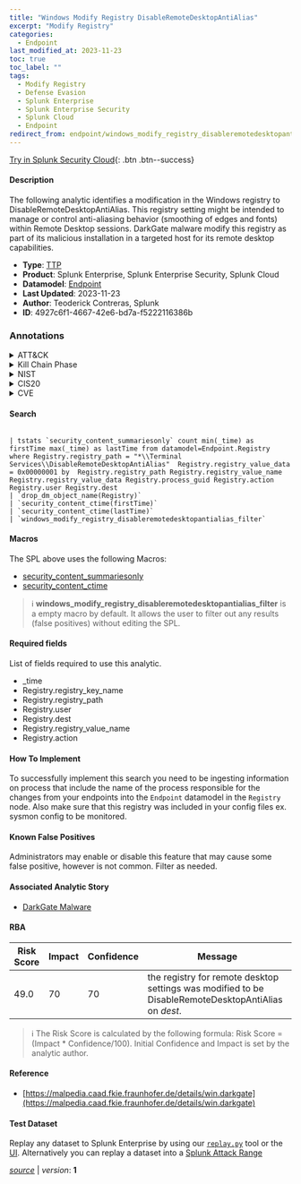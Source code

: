 ```yaml
---
title: "Windows Modify Registry DisableRemoteDesktopAntiAlias"
excerpt: "Modify Registry"
categories:
  - Endpoint
last_modified_at: 2023-11-23
toc: true
toc_label: ""
tags:
  - Modify Registry
  - Defense Evasion
  - Splunk Enterprise
  - Splunk Enterprise Security
  - Splunk Cloud
  - Endpoint
redirect_from: endpoint/windows_modify_registry_disableremotedesktopantialias/
---
```




[Try in Splunk Security Cloud](https://www.splunk.com/en_us/cyber-security.html){: .btn .btn--success}

#### Description

The following analytic identifies a modification in the Windows registry to DisableRemoteDesktopAntiAlias. This registry setting might be intended to manage or control anti-aliasing behavior (smoothing of edges and fonts) within Remote Desktop sessions. DarkGate malware modify this registry as part of its malicious installation in a targeted host for its remote desktop capabilities.

- **Type**: [TTP](https://github.com/splunk/security_content/wiki/Detection-Analytic-Types)
- **Product**: Splunk Enterprise, Splunk Enterprise Security, Splunk Cloud
- **Datamodel**: [Endpoint](https://docs.splunk.com/Documentation/CIM/latest/User/Endpoint)
- **Last Updated**: 2023-11-23
- **Author**: Teoderick Contreras, Splunk
- **ID**: 4927c6f1-4667-42e6-bd7a-f5222116386b

### Annotations
<details>
  <summary>ATT&CK</summary>

<div markdown="1">

#### [ATT&CK](https://attack.mitre.org/)

| ID          | Technique   | Tactic         |
| ----------- | ----------- |--------------- |
| [T1112](https://attack.mitre.org/techniques/T1112/) | Modify Registry | Defense Evasion |

</div>
</details>


<details>
  <summary>Kill Chain Phase</summary>

<div markdown="1">

* Exploitation


</div>
</details>


<details>
  <summary>NIST</summary>

<div markdown="1">

* DE.CM



</div>
</details>

<details>
  <summary>CIS20</summary>

<div markdown="1">

* CIS 10



</div>
</details>

<details>
  <summary>CVE</summary>

<div markdown="1">


</div>
</details>


#### Search

```

| tstats `security_content_summariesonly` count min(_time) as firstTime max(_time) as lastTime from datamodel=Endpoint.Registry where Registry.registry_path = "*\\Terminal Services\\DisableRemoteDesktopAntiAlias"  Registry.registry_value_data = 0x00000001 by  Registry.registry_path Registry.registry_value_name Registry.registry_value_data Registry.process_guid Registry.action Registry.user Registry.dest 
| `drop_dm_object_name(Registry)` 
| `security_content_ctime(firstTime)` 
| `security_content_ctime(lastTime)` 
| `windows_modify_registry_disableremotedesktopantialias_filter`
```

#### Macros
The SPL above uses the following Macros:
* [security_content_summariesonly](https://github.com/splunk/security_content/blob/develop/macros/security_content_summariesonly.yml)
* [security_content_ctime](https://github.com/splunk/security_content/blob/develop/macros/security_content_ctime.yml)

> :information_source:
> **windows_modify_registry_disableremotedesktopantialias_filter** is a empty macro by default. It allows the user to filter out any results (false positives) without editing the SPL.



#### Required fields
List of fields required to use this analytic.
* _time
* Registry.registry_key_name
* Registry.registry_path
* Registry.user
* Registry.dest
* Registry.registry_value_name
* Registry.action



#### How To Implement
To successfully implement this search you need to be ingesting information on process that include the name of the process responsible for the changes from your endpoints into the `Endpoint` datamodel in the `Registry` node. Also make sure that this registry was included in your config files ex. sysmon config to be monitored.
#### Known False Positives
Administrators may enable or disable this feature that may cause some false positive, however is not common. Filter as needed.

#### Associated Analytic Story
* [DarkGate Malware](/stories/darkgate_malware)




#### RBA

| Risk Score  | Impact      | Confidence   | Message      |
| ----------- | ----------- |--------------|--------------|
| 49.0 | 70 | 70 | the registry for remote desktop settings was modified to be DisableRemoteDesktopAntiAlias on $dest$. |


> :information_source:
> The Risk Score is calculated by the following formula: Risk Score = (Impact * Confidence/100). Initial Confidence and Impact is set by the analytic author.


#### Reference

* [https://malpedia.caad.fkie.fraunhofer.de/details/win.darkgate](https://malpedia.caad.fkie.fraunhofer.de/details/win.darkgate)



#### Test Dataset
Replay any dataset to Splunk Enterprise by using our [`replay.py`](https://github.com/splunk/attack_data#using-replaypy) tool or the [UI](https://github.com/splunk/attack_data#using-ui).
Alternatively you can replay a dataset into a [Splunk Attack Range](https://github.com/splunk/attack_range#replay-dumps-into-attack-range-splunk-server)




[*source*](https://github.com/splunk/security_content/tree/develop/detections/endpoint/windows_modify_registry_disableremotedesktopantialias.yml) \| *version*: **1**
